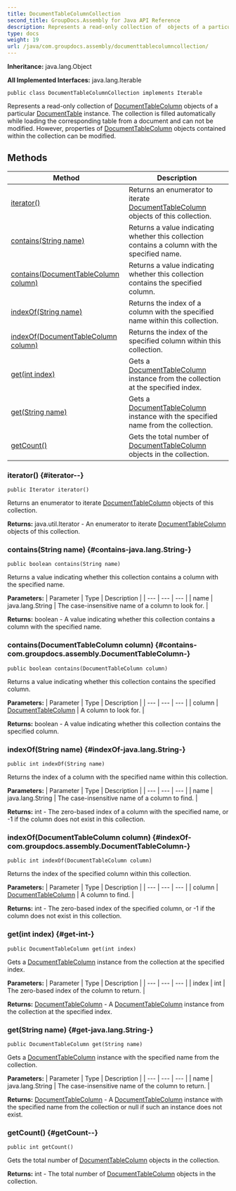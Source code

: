 ```yaml
---
title: DocumentTableColumnCollection
second_title: GroupDocs.Assembly for Java API Reference
description: Represents a read-only collection of  objects of a particular  instance.
type: docs
weight: 19
url: /java/com.groupdocs.assembly/documenttablecolumncollection/
---
```

**Inheritance:**
java.lang.Object

**All Implemented Interfaces:**
java.lang.Iterable
```
public class DocumentTableColumnCollection implements Iterable
```

Represents a read-only collection of [DocumentTableColumn](../../com.groupdocs.assembly/documenttablecolumn) objects of a particular [DocumentTable](../../com.groupdocs.assembly/documenttable) instance. The collection is filled automatically while loading the corresponding table from a document and can not be modified. However, properties of [DocumentTableColumn](../../com.groupdocs.assembly/documenttablecolumn) objects contained within the collection can be modified.
## Methods

| Method | Description |
| --- | --- |
| [iterator()](#iterator--) | Returns an enumerator to iterate [DocumentTableColumn](../../com.groupdocs.assembly/documenttablecolumn) objects of this collection. |
| [contains(String name)](#contains-java.lang.String-) | Returns a value indicating whether this collection contains a column with the specified name. |
| [contains(DocumentTableColumn column)](#contains-com.groupdocs.assembly.DocumentTableColumn-) | Returns a value indicating whether this collection contains the specified column. |
| [indexOf(String name)](#indexOf-java.lang.String-) | Returns the index of a column with the specified name within this collection. |
| [indexOf(DocumentTableColumn column)](#indexOf-com.groupdocs.assembly.DocumentTableColumn-) | Returns the index of the specified column within this collection. |
| [get(int index)](#get-int-) | Gets a [DocumentTableColumn](../../com.groupdocs.assembly/documenttablecolumn) instance from the collection at the specified index. |
| [get(String name)](#get-java.lang.String-) | Gets a [DocumentTableColumn](../../com.groupdocs.assembly/documenttablecolumn) instance with the specified name from the collection. |
| [getCount()](#getCount--) | Gets the total number of [DocumentTableColumn](../../com.groupdocs.assembly/documenttablecolumn) objects in the collection. |
### iterator() {#iterator--}
```
public Iterator iterator()
```


Returns an enumerator to iterate [DocumentTableColumn](../../com.groupdocs.assembly/documenttablecolumn) objects of this collection.

**Returns:**
java.util.Iterator - An enumerator to iterate [DocumentTableColumn](../../com.groupdocs.assembly/documenttablecolumn) objects of this collection.
### contains(String name) {#contains-java.lang.String-}
```
public boolean contains(String name)
```


Returns a value indicating whether this collection contains a column with the specified name.

**Parameters:**
| Parameter | Type | Description |
| --- | --- | --- |
| name | java.lang.String | The case-insensitive name of a column to look for. |

**Returns:**
boolean - A value indicating whether this collection contains a column with the specified name.
### contains(DocumentTableColumn column) {#contains-com.groupdocs.assembly.DocumentTableColumn-}
```
public boolean contains(DocumentTableColumn column)
```


Returns a value indicating whether this collection contains the specified column.

**Parameters:**
| Parameter | Type | Description |
| --- | --- | --- |
| column | [DocumentTableColumn](../../com.groupdocs.assembly/documenttablecolumn) | A column to look for. |

**Returns:**
boolean - A value indicating whether this collection contains the specified column.
### indexOf(String name) {#indexOf-java.lang.String-}
```
public int indexOf(String name)
```


Returns the index of a column with the specified name within this collection.

**Parameters:**
| Parameter | Type | Description |
| --- | --- | --- |
| name | java.lang.String | The case-insensitive name of a column to find. |

**Returns:**
int - The zero-based index of a column with the specified name, or -1 if the column does not exist in this collection.
### indexOf(DocumentTableColumn column) {#indexOf-com.groupdocs.assembly.DocumentTableColumn-}
```
public int indexOf(DocumentTableColumn column)
```


Returns the index of the specified column within this collection.

**Parameters:**
| Parameter | Type | Description |
| --- | --- | --- |
| column | [DocumentTableColumn](../../com.groupdocs.assembly/documenttablecolumn) | A column to find. |

**Returns:**
int - The zero-based index of the specified column, or -1 if the column does not exist in this collection.
### get(int index) {#get-int-}
```
public DocumentTableColumn get(int index)
```


Gets a [DocumentTableColumn](../../com.groupdocs.assembly/documenttablecolumn) instance from the collection at the specified index.

**Parameters:**
| Parameter | Type | Description |
| --- | --- | --- |
| index | int | The zero-based index of the column to return. |

**Returns:**
[DocumentTableColumn](../../com.groupdocs.assembly/documenttablecolumn) - A [DocumentTableColumn](../../com.groupdocs.assembly/documenttablecolumn) instance from the collection at the specified index.
### get(String name) {#get-java.lang.String-}
```
public DocumentTableColumn get(String name)
```


Gets a [DocumentTableColumn](../../com.groupdocs.assembly/documenttablecolumn) instance with the specified name from the collection.

**Parameters:**
| Parameter | Type | Description |
| --- | --- | --- |
| name | java.lang.String | The case-insensitive name of the column to return. |

**Returns:**
[DocumentTableColumn](../../com.groupdocs.assembly/documenttablecolumn) - A [DocumentTableColumn](../../com.groupdocs.assembly/documenttablecolumn) instance with the specified name from the collection or null if such an instance does not exist.
### getCount() {#getCount--}
```
public int getCount()
```


Gets the total number of [DocumentTableColumn](../../com.groupdocs.assembly/documenttablecolumn) objects in the collection.

**Returns:**
int - The total number of [DocumentTableColumn](../../com.groupdocs.assembly/documenttablecolumn) objects in the collection.
